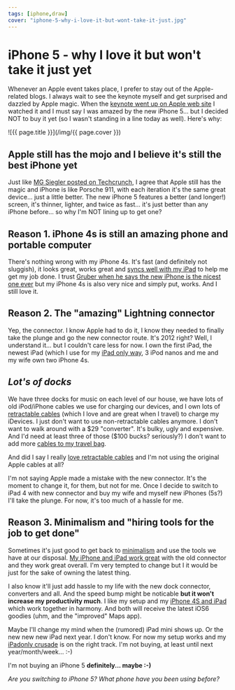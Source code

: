 ```yaml
---
tags: [iphone,draw]
cover: "iphone-5-why-i-love-it-but-wont-take-it-just.jpg"
---
```


# iPhone 5 - why I love it but won't take it just yet


Whenever an Apple event takes place, I prefer to stay out of the Apple-related blogs. I always wait to see the keynote myself and get surprised and dazzled by Apple magic. When the [keynote went up on Apple web site](http://www.apple.com/apple-events/september-2012/) I watched it and I must say I was amazed by the new iPhone 5... but I decided NOT to buy it yet (so I wasn't standing in a line today as well). Here's why:  


<!--More-->

![{{ page.title }}](/img/{{ page.cover }})

  


## Apple still has the mojo and I believe it's still the best iPhone yet

Just like [MG Siegler posted on Techcrunch](http://techcrunch.com/2012/09/13/the-iphone-5-event/), I agree that Apple still has the magic and iPhone is like Porsche 911, with each iteration it's the same great device... just a little better. The new iPhone 5 features a better (and longer!) screen, it's thinner, lighter, and twice as fast... it's just better than any iPhone before... so why I'm NOT lining up to get one?

## Reason 1. iPhone 4s is still an amazing phone and portable computer

There's nothing wrong with my iPhone 4s. It's fast (and definitely not sluggish), it looks great, works great and [syncs well with my iPad](/part-15-why-iphone-matters-ipad-as-my-main-co) to help me get my job done. I trust [Gruber when he says the new iPhone is the nicest one ever](http://daringfireball.net/2012/09/iphone_5) but my iPhone 4s is also very nice and simply put, works. And I still love it.

## Reason 2. The "amazing" Lightning connector

Yep, the connector. I know Apple had to do it, I know they needed to finally take the plunge and go the new connector route. It's 2012 right? Well, I understand it... but I couldn't care less for now. I own the first iPad, the newest iPad (which I use for my [iPad only way](/ipadonly), 3 iPod nanos and me and my wife own two iPhone 4s.

## _Lot's of docks_

We have three docks for music on each level of our house, we have lots of old iPod/iPhone cables we use for charging our devices, and I own lots of [retractable cables](/my-ipad-only-accessories-vs-steve-wozniaks-ga) (which I love and are great when I travel) to charge my iDevices. I just don't want to use non-retractable cables anymore. I don't want to walk around with a $29 "converter". It's bulky, ugly and expensive. And I'd need at least three of those ($100 bucks? seriously?) I don't want to add more [cables to my travel bag](/my-ipad-only-accessories-vs-steve-wozniaks-ga).

And did I say I really [love retractable cables](/my-ipad-only-accessories-vs-steve-wozniaks-ga) and I'm not using the original Apple cables at all?

I'm not saying Apple made a mistake with the new connector. It's the moment to change it, for them, but not for me. Once I decide to switch to iPad 4 with new connector and buy my wife and myself new iPhones (5s?) I'll take the plunge. For now, it's too much of a hassle for me.

## Reason 3. Minimalism and "hiring tools for the job to get done"

Sometimes it's just good to get back to [minimalism](/minimalism-feels-fantastic) and use the tools we have at our disposal. [My iPhone and iPad work great](/part-15-why-iphone-matters-ipad-as-my-main-co) with the old connector and they work great overall. I'm very tempted to change but I it would be just for the sake of owning the latest thing.

I also know it'll just add hassle to my life with the new dock connector, converters and all. And the speed bump might be noticable **but it won't increase my productivity much**. I like my setup and my [iPhone 4S and iPad](/part-15-why-iphone-matters-ipad-as-my-main-co) which work together in harmony. And both will receive the latest iOS6 goodies (uhm, and the "improved" Maps app).

Maybe I'll change my mind when the (rumored) iPad mini shows up. Or the new new new iPad next year. I don't know. For now my setup works and my [iPadonly crusade](/ipadonly) is on the right track. I'm not buying, at least until next year/month/week... :-)

I'm not buying an iPhone 5 **definitely... maybe :-)**

_Are you switching to iPhone 5? What phone have you been using before?_


[n]: https://michael.gratis/nozbe